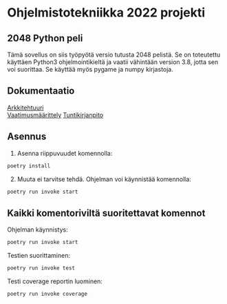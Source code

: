 # Ohjelmistotekniikka 2022 projekti
## 2048 Python peli

Tämä sovellus on siis työpyötä versio tutusta 2048 pelistä. Se on toteutettu käyttäen Python3 ohjelmointikieltä ja vaatii vähintään version 3.8, jotta sen voi suorittaa. Se käyttää myös pygame ja numpy kirjastoja.

## Dokumentaatio

[Arkkitehtuuri](https://github.com/Jusq17/ot-harjoitustyo/blob/master/Dokumentaatio/arkkitehtuuri.md)
<br/>
[Vaatimusmäärittely](https://github.com/Jusq17/ot-harjoitustyo/blob/master/Dokumentaatio/vaatimusmaarittely.md)
[Tuntikirjanpito](https://github.com/Jusq17/ot-harjoitustyo/blob/master/Dokumentaatio/tuntikirjanpito.md)

## Asennus

1. Asenna riippuvuudet komennolla:

```bash
poetry install
```

2. Muuta ei tarvitse tehdä. Ohjelman voi käynnistää komennolla:

```bash
poetry run invoke start
```

## Kaikki komentoriviltä suoritettavat komennot

Ohjelman käynnistys:

```bash
poetry run invoke start
```
Testien suorittaminen:

```bash
poetry run invoke test
```
Testi coverage reportin luominen:

```bash
poetry run invoke coverage
```


